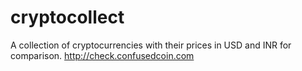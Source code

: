 # cryptocollect
A collection of cryptocurrencies with their prices in USD and INR for comparison. http://check.confusedcoin.com
